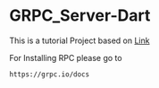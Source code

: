 # GRPC_Server-Dart

This is a tutorial Project based on [Link](https://youtu.be/DzelfUzjVMk)

For Installing RPC please go to

```sh
https://grpc.io/docs
```

